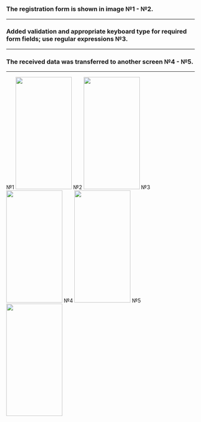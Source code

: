 #

### The registration form is shown in image №1 - №2.
___
### Added validation and appropriate keyboard type for required form fields; use regular expressions №3.
___
### The received data was transferred to another screen №4 - №5.
___
№1 <img src="https://user-images.githubusercontent.com/93344751/177204025-060630a8-c7d8-4fdc-b2d4-28b5cc7baecf.jpg" width="150" height="300"/> 
№2 <img src="https://user-images.githubusercontent.com/93344751/177205520-679a5048-8890-4e9a-a212-080e3ccdf8a8.jpg" width="150" height="300"/> 
№3 <img src="https://user-images.githubusercontent.com/93344751/177206308-b8a726f4-d09e-4b03-8021-aa97be01aee6.png" width="150" height="300"/> 
№4 <img src="https://user-images.githubusercontent.com/93344751/177206266-9041ea15-1677-4ff0-8957-8601304f7e26.png" width="150" height="300"/> 
№5 <img src="https://user-images.githubusercontent.com/93344751/177206348-335a8de8-cf3a-4d16-9ef8-0df7e2215a6f.jpg" width="150" height="300"/> 
